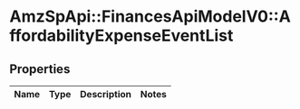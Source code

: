 # AmzSpApi::FinancesApiModelV0::AffordabilityExpenseEventList

## Properties
Name | Type | Description | Notes
------------ | ------------- | ------------- | -------------

